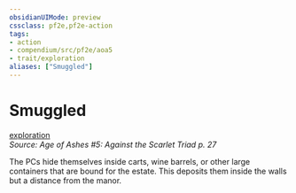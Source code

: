 ```yaml
---
obsidianUIMode: preview
cssclass: pf2e,pf2e-action
tags:
- action
- compendium/src/pf2e/aoa5
- trait/exploration
aliases: ["Smuggled"]
---
```

# Smuggled
[exploration](rules/traits/exploration.md "Exploration Action & Ability Trait")  
*Source: Age of Ashes #5: Against the Scarlet Triad p. 27*  


The PCs hide themselves inside carts, wine barrels, or other large containers that are bound for the estate. This deposits them inside the walls but a distance from the manor.